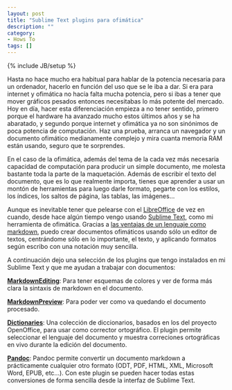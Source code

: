 ```yaml
---
layout: post
title: "Sublime Text plugins para ofimática"
description: ""
category: 
- Hows To
tags: []
---
```

{% include JB/setup %}

Hasta no hace mucho era habitual para hablar de la potencia necesaria para un ordenador, hacerlo en función del uso que se le iba a dar. Si era para internet y ofimática no hacía falta mucha potencia, pero si ibas a tener que mover gráficos pesados entonces necesitabas lo más potente del mercado. 
Hoy en día, hacer esta diferenciación empieza a no tener sentido, primero porque el hardware ha avanzado mucho estos últimos años y se ha abaratado, y segundo porque internet y ofimática ya no son sinónimos de poca potencia de computación. Haz una prueba, arranca un navegador y un documento ofimático medianamente complejo y mira cuanta memoria RAM están usando, seguro que te sorprendes. 

En el caso de la ofimática, además del tema de la cada vez más necesaria capacidad de computación para producir un simple documento, me molesta bastante toda la parte de la maquetación. Además de escribir el texto del documento, que es lo que realmente importa, tienes que aprender a usar un montón de herramientas para luego darle formato, pegarte con los estilos, los índices, los saltos de página, las tablas, las imágenes...

Aunque es inevitable tener que pelearse con el [LibreOffice](https://www.libreoffice.org/) de vez en cuando, desde hace algún tiempo vengo usando [Sublime Text](http://www.sublimetext.com/), como mi herramienta de ofimática. Gracias a [las ventajas de un lenguaje como markdown](http://blog.cartodb.com/why-we-use-markdown/), puedo crear documentos ofimáticos usando sólo un editor de textos, centrándome sólo en lo importante, el texto, y aplicando formatos según escribo con una notación muy sencilla.

A continuación dejo una selección de los plugins que tengo instalados en mi Sublime Text y que me ayudan a trabajar con documentos:

**[MarkdownEditing](https://sublime.wbond.net/packages/MarkdownEditing)**: Para tener esquemas de colores y ver de forma más clara la sintaxis de markdown en el documento.

**[MarkdownPreview](https://sublime.wbond.net/packages/Markdown%20Preview)**: Para poder ver como va quedando el documento procesado.

**[Dictionaries](https://sublime.wbond.net/packages/Dictionaries)**: Una colección de diccionarios, basados en los del proyecto OpenOffice, para usar como corrector ortográfico. El plugin permite seleccionar el lenguaje del documento y muestra correciones ortográficas en vivo durante la edición del documento.

**[Pandoc](https://sublime.wbond.net/packages/Pandoc)**: Pandoc permite convertir un documento markdown a prácticamente cualquier otro formato (ODT, PDF, HTML, XML, Microsoft Word, EPUB, etc...). Con este plugin se pueden hacer todas estas conversiones de forma sencilla desde la interfaz de Sublime Text.

